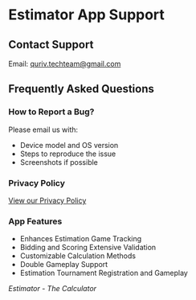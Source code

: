 # Estimator App Support

## Contact Support
Email: [quriv.techteam@gmail.com](mailto:quriv.techteam@gmail.com)

## Frequently Asked Questions

### How to Report a Bug?
Please email us with:
- Device model and OS version
- Steps to reproduce the issue
- Screenshots if possible

### Privacy Policy
[View our Privacy Policy](privacy_policy.md)

### App Features
- Enhances Estimation Game Tracking
- Bidding and Scoring Extensive Validation
- Customizable Calculation Methods
- Double Gameplay Support
- Estimation Tournament Registration and Gameplay
  
*Estimator - The Calculator*
